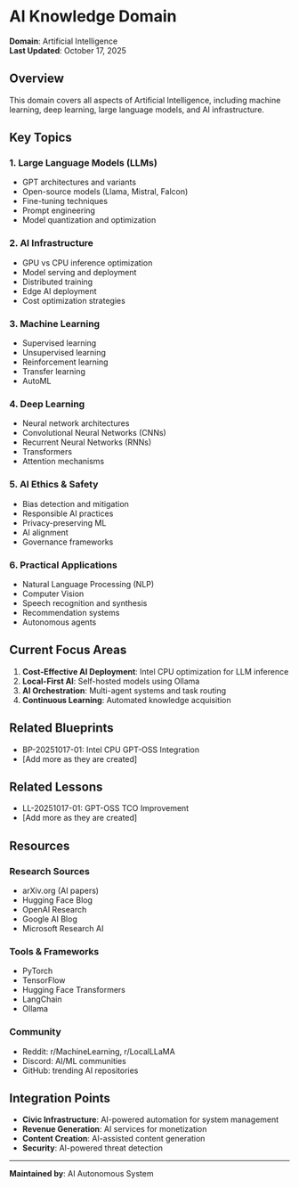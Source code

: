 # AI Knowledge Domain

**Domain**: Artificial Intelligence  
**Last Updated**: October 17, 2025

## Overview

This domain covers all aspects of Artificial Intelligence, including machine learning, deep learning, large language models, and AI infrastructure.

## Key Topics

### 1. Large Language Models (LLMs)
- GPT architectures and variants
- Open-source models (Llama, Mistral, Falcon)
- Fine-tuning techniques
- Prompt engineering
- Model quantization and optimization

### 2. AI Infrastructure
- GPU vs CPU inference optimization
- Model serving and deployment
- Distributed training
- Edge AI deployment
- Cost optimization strategies

### 3. Machine Learning
- Supervised learning
- Unsupervised learning
- Reinforcement learning
- Transfer learning
- AutoML

### 4. Deep Learning
- Neural network architectures
- Convolutional Neural Networks (CNNs)
- Recurrent Neural Networks (RNNs)
- Transformers
- Attention mechanisms

### 5. AI Ethics & Safety
- Bias detection and mitigation
- Responsible AI practices
- Privacy-preserving ML
- AI alignment
- Governance frameworks

### 6. Practical Applications
- Natural Language Processing (NLP)
- Computer Vision
- Speech recognition and synthesis
- Recommendation systems
- Autonomous agents

## Current Focus Areas

1. **Cost-Effective AI Deployment**: Intel CPU optimization for LLM inference
2. **Local-First AI**: Self-hosted models using Ollama
3. **AI Orchestration**: Multi-agent systems and task routing
4. **Continuous Learning**: Automated knowledge acquisition

## Related Blueprints

- BP-20251017-01: Intel CPU GPT-OSS Integration
- [Add more as they are created]

## Related Lessons

- LL-20251017-01: GPT-OSS TCO Improvement
- [Add more as they are created]

## Resources

### Research Sources
- arXiv.org (AI papers)
- Hugging Face Blog
- OpenAI Research
- Google AI Blog
- Microsoft Research AI

### Tools & Frameworks
- PyTorch
- TensorFlow
- Hugging Face Transformers
- LangChain
- Ollama

### Community
- Reddit: r/MachineLearning, r/LocalLLaMA
- Discord: AI/ML communities
- GitHub: trending AI repositories

## Integration Points

- **Civic Infrastructure**: AI-powered automation for system management
- **Revenue Generation**: AI services for monetization
- **Content Creation**: AI-assisted content generation
- **Security**: AI-powered threat detection

---

**Maintained by**: AI Autonomous System
